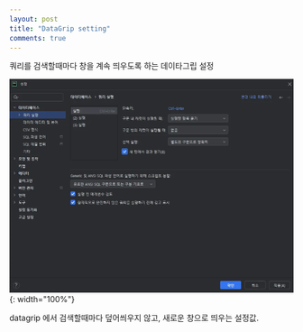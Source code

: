 ```yaml
---
layout: post
title: "DataGrip setting"
comments: true
---
```


쿼리를 검색할때마다 창을 계속 띄우도록 하는 데이타그립 설정

![DATAGRIP](/images/20241023_DATAGRIP.png){: width="100%"}

datagrip 에서 검색할때마다 덮어씌우지 않고, 새로운 창으로 띄우는 설정값.